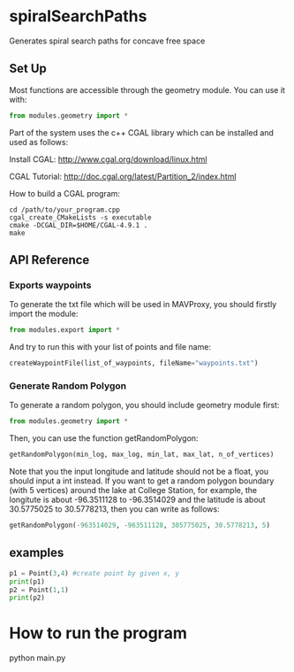 # spiralSearchPaths
Generates spiral search paths for concave free space

## Set Up
Most functions are accessible through the geometry module. You can use it with:
```python
from modules.geometry import *
```

Part of the system uses the c++ CGAL library which can be installed and used as follows:

Install CGAL: http://www.cgal.org/download/linux.html

CGAL Tutorial: http://doc.cgal.org/latest/Partition_2/index.html

How to build a CGAL program:
```
cd /path/to/your_program.cpp
cgal_create_CMakeLists -s executable
cmake -DCGAL_DIR=$HOME/CGAL-4.9.1 .
make
```

## API Reference
### Exports waypoints
To generate the txt file which will be used in MAVProxy, you should firstly import the module:
```python
from modules.export import *
```
And try to run this with your list of points and file name:
```python
createWaypointFile(list_of_waypoints, fileName="waypoints.txt")
```

### Generate Random Polygon
To generate a random polygon, you should include geometry module first:
```python
from modules.geometry import *
```
Then, you can use the function getRandomPolygon:
```python
getRandomPolygon(min_log, max_log, min_lat, max_lat, n_of_vertices)
```
Note that you the input longitude and latitude should not be a float, you should input a int instead. If you want to get a random polygon boundary (with 5 vertices) around the lake at College Station, for example, the longitute is about -96.3511128 to -96.3514029 and the latitude is about 30.5775025 to 30.5778213, then you can write as follows:
```python
getRandomPolygon(-963514029, -963511128, 305775025, 30.5778213, 5)
```

## examples

```python
p1 = Point(3,4) #create point by given x, y
print(p1)
p2 = Point(1,1)
print(p2)

```
# How to run the program
python main.py
